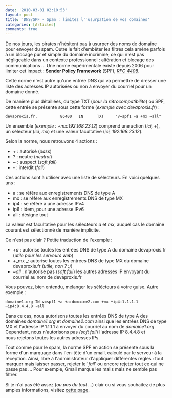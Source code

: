```yaml
---
date: '2010-03-01 02:10:53'
layout: post
title: 'DNS/SPF - Spam : limitez l''usurpation de vos domaines'
categories: [Articles]
comments: true
---
```


De nos jours, les pirates n'hésitent pas à usurper des noms de domaine pour envoyer du spam. Outre le fait d'embêter les filtres cela amène parfois à un blocage pur et simple du domaine incriminé, ce qui n'est pas négligeable dans un contexte professionnel : altération et blocage des communications ... Une norme expérimentale existe depuis 2006 pour limiter cet impact : **Sender Policy Framework** (SPF), _[RFC 4408](http://tools.ietf.org/html/rfc4408)_.

Cette norme n'est autre qu'une entrée DNS qui va permettre de dresser une liste des adresses IP autorisées ou non à envoyer du courriel pour un domaine donné.

De manière plus détaillées, du type TXT (_pour la rétrocompatibilité_) ou SPF, cette entrée se présente sous cette forme (_exemple avec devaproxis.fr_) :
   
    devaproxis.fr.          86400   IN      TXT     "v=spf1 +a +mx ~all"

Un ensemble (_exemple : +mx:192.168.23.12_) comprend une action (_ici, +_), un sélecteur (_ici, mx_) et une valeur facultative (_ici, 192.168.23.12_).

Selon la norme, nous retrouvons 4 actions :
	
  * \+ : autorisé (_pass_)
  * ? : neutre (_neutral_)
  * ~ : suspect (_soft fail_)
  * \- : interdit (_fail_)

Ces actions sont à utiliser avec une liste de sélecteurs. En voici quelques uns :
	
  * a : se réfère aux enregistrements DNS de type A
  * mx : se réfère aux enregistrements DNS de type MX
  * ip4 : se réfère à une adresse IPv4
  * ip6 : idem, pour une adresse IPv6
  * all : désigne tout

La valeur est facultative pour les sélecteurs _a_ et _mx_, auquel cas le domaine courant est sélectionné de manière implicite.

Ce n'est pas clair ? Petite traduction de l'exemple :
	
  * _+a_ : autorise toutes les entrées DNS de type A du domaine devaproxis.fr (_utile pour les serveurs web_)
  * +_mx _: autorise toutes les entrées DNS de type MX du domaine devaproxis.fr (_utile, non ? :)_)
  * _~all_ : n'autorise pas (_soft fail_) les autres adresses IP envoyant du courriel au nom de devaproxis.fr

Vous pouvez, bien entendu, mélanger les sélécteurs à votre guise. Autre exemple :
    
    domaine1.org IN v=spf1 +a +a:domaine2.com +mx +ip4:1.1.1.1 ~ip4:8.4.4.8 -all

Dans ce cas, nous autorisons toutes les entrées DNS de type A des domaines _domaine1.org_ et _domaine2.com_ ainsi que les entrées DNS de type MX et l'adresse IP 1.1.1.1 à envoyer du courriel au nom de _domaine1.org_. Cependant, nous n'autorisons pas _(soft fail_) l'adresse IP 8.4.4.8 et nous rejetons toutes les autres adresses IPs.

Tout comme pour le spam, la norme SPF en action se présente sous la forme d'un marquage dans l'en-tête d'un email, calculé par le serveur à la réception. Ainsi, libre à l'administrateur d'appliquer différentes règles : tout marquer mais laisser passer, rejeter le '_fail_' ou encore rejeter tout ce qui ne passe pas ... Pour exemple, Gmail marque les mails mais ne semble pas filtrer.

Si je n'ai pas été assez (_ou pas du tout ..._) clair ou si vous souhaitez de plus amples informations, visitez [cette page](http://www.openspf.org/SPF_Record_Syntax).
